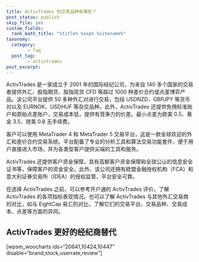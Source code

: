 ```yaml
---
title: ActivTrades 的交易品种有哪些？
post_status: publish
skip_file: yes
custom_fields:
  rank_math_title: "%title% %sep% %sitename%"
taxonomy:
  category:
        - faq
  post_tag:
        - activtrades
post_excerpt: 
---
```

ActivTrades 是一家成立于 2001 年的国际经纪公司，为来自 140 多个国家的交易者提供外汇、股指期货、股指现货 CFD 等超过 1000 种差价合约或点差博弈产品。该公司平台提供 50 多种外汇对进行交易，包括 USDNZD、GBPJPY 等货币对以及 EURNOK、USDHUF 等杂交品种。此外，ActivTrades 还提供免佣标准账户和原始点差账户，交易成本低，提供有竞争力的价差。最小点差为欧美 0.5、黄金 3.5、镑美 0.8 无手续费。

客户可以使用 MetaTrader 4 和 MetaTrader 5 交易平台，这是一款全球欢迎的外汇和差价合约交易系统。平台配备了专业的分析工具和算法交易功能套件，便于用户直接进入市场，并为各类型客户提供尖端的工具和服务。

ActivTrades 还提供客户资金保障，具有高额客户资金保障和全球公认的信息安全证书等，保障客户的资金安全。此外，该公司还拥有欧盟金融授权机构（FCA）和意大利证券交易所（IDEA）的授权监管，平台安全可靠。

在选择 ActivTrades 之前，可以参考开户通的 ActivTrades 评价，了解 ActivTrades 的各项指标表现情况。也可以了解 ActivTrades 与其他外汇交易商的对比，如与 EightCap 易汇的对比，了解它们的交易平台、交易品种、交易成本、点差等方面的异同。

## ActivTrades 更好的经纪商替代

[wpsm_woocharts ids=“20641,10424,10447” disable=“brand,stock,userrate,review”]